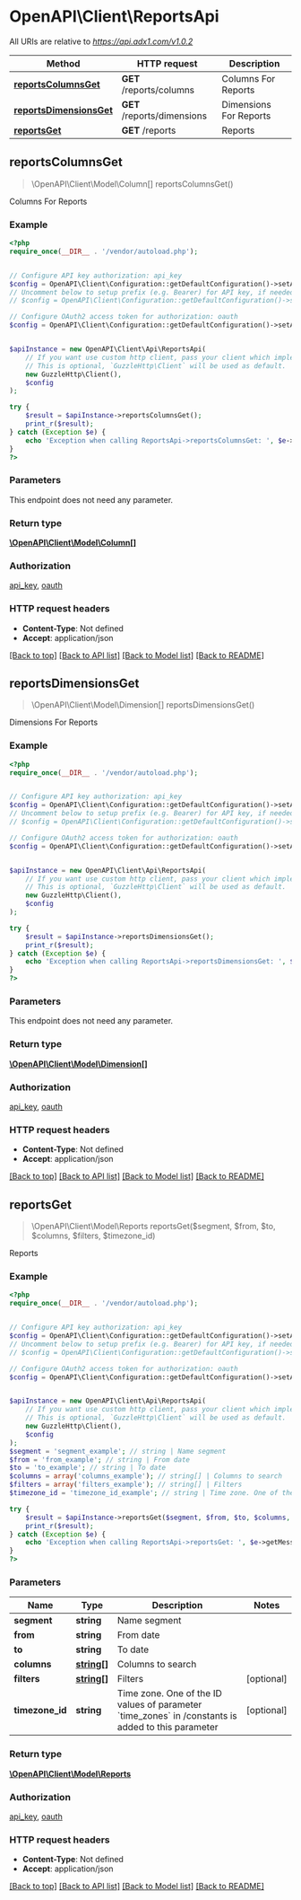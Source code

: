 # OpenAPI\Client\ReportsApi

All URIs are relative to *https://api.adx1.com/v1.0.2*

Method | HTTP request | Description
------------- | ------------- | -------------
[**reportsColumnsGet**](ReportsApi.md#reportsColumnsGet) | **GET** /reports/columns | Columns For Reports
[**reportsDimensionsGet**](ReportsApi.md#reportsDimensionsGet) | **GET** /reports/dimensions | Dimensions For Reports
[**reportsGet**](ReportsApi.md#reportsGet) | **GET** /reports | Reports



## reportsColumnsGet

> \OpenAPI\Client\Model\Column[] reportsColumnsGet()

Columns For Reports

### Example

```php
<?php
require_once(__DIR__ . '/vendor/autoload.php');


// Configure API key authorization: api_key
$config = OpenAPI\Client\Configuration::getDefaultConfiguration()->setApiKey('api_key', 'YOUR_API_KEY');
// Uncomment below to setup prefix (e.g. Bearer) for API key, if needed
// $config = OpenAPI\Client\Configuration::getDefaultConfiguration()->setApiKeyPrefix('api_key', 'Bearer');

// Configure OAuth2 access token for authorization: oauth
$config = OpenAPI\Client\Configuration::getDefaultConfiguration()->setAccessToken('YOUR_ACCESS_TOKEN');


$apiInstance = new OpenAPI\Client\Api\ReportsApi(
    // If you want use custom http client, pass your client which implements `GuzzleHttp\ClientInterface`.
    // This is optional, `GuzzleHttp\Client` will be used as default.
    new GuzzleHttp\Client(),
    $config
);

try {
    $result = $apiInstance->reportsColumnsGet();
    print_r($result);
} catch (Exception $e) {
    echo 'Exception when calling ReportsApi->reportsColumnsGet: ', $e->getMessage(), PHP_EOL;
}
?>
```

### Parameters

This endpoint does not need any parameter.

### Return type

[**\OpenAPI\Client\Model\Column[]**](../Model/Column.md)

### Authorization

[api_key](../../README.md#api_key), [oauth](../../README.md#oauth)

### HTTP request headers

- **Content-Type**: Not defined
- **Accept**: application/json

[[Back to top]](#) [[Back to API list]](../../README.md#documentation-for-api-endpoints)
[[Back to Model list]](../../README.md#documentation-for-models)
[[Back to README]](../../README.md)


## reportsDimensionsGet

> \OpenAPI\Client\Model\Dimension[] reportsDimensionsGet()

Dimensions For Reports

### Example

```php
<?php
require_once(__DIR__ . '/vendor/autoload.php');


// Configure API key authorization: api_key
$config = OpenAPI\Client\Configuration::getDefaultConfiguration()->setApiKey('api_key', 'YOUR_API_KEY');
// Uncomment below to setup prefix (e.g. Bearer) for API key, if needed
// $config = OpenAPI\Client\Configuration::getDefaultConfiguration()->setApiKeyPrefix('api_key', 'Bearer');

// Configure OAuth2 access token for authorization: oauth
$config = OpenAPI\Client\Configuration::getDefaultConfiguration()->setAccessToken('YOUR_ACCESS_TOKEN');


$apiInstance = new OpenAPI\Client\Api\ReportsApi(
    // If you want use custom http client, pass your client which implements `GuzzleHttp\ClientInterface`.
    // This is optional, `GuzzleHttp\Client` will be used as default.
    new GuzzleHttp\Client(),
    $config
);

try {
    $result = $apiInstance->reportsDimensionsGet();
    print_r($result);
} catch (Exception $e) {
    echo 'Exception when calling ReportsApi->reportsDimensionsGet: ', $e->getMessage(), PHP_EOL;
}
?>
```

### Parameters

This endpoint does not need any parameter.

### Return type

[**\OpenAPI\Client\Model\Dimension[]**](../Model/Dimension.md)

### Authorization

[api_key](../../README.md#api_key), [oauth](../../README.md#oauth)

### HTTP request headers

- **Content-Type**: Not defined
- **Accept**: application/json

[[Back to top]](#) [[Back to API list]](../../README.md#documentation-for-api-endpoints)
[[Back to Model list]](../../README.md#documentation-for-models)
[[Back to README]](../../README.md)


## reportsGet

> \OpenAPI\Client\Model\Reports reportsGet($segment, $from, $to, $columns, $filters, $timezone_id)

Reports

### Example

```php
<?php
require_once(__DIR__ . '/vendor/autoload.php');


// Configure API key authorization: api_key
$config = OpenAPI\Client\Configuration::getDefaultConfiguration()->setApiKey('api_key', 'YOUR_API_KEY');
// Uncomment below to setup prefix (e.g. Bearer) for API key, if needed
// $config = OpenAPI\Client\Configuration::getDefaultConfiguration()->setApiKeyPrefix('api_key', 'Bearer');

// Configure OAuth2 access token for authorization: oauth
$config = OpenAPI\Client\Configuration::getDefaultConfiguration()->setAccessToken('YOUR_ACCESS_TOKEN');


$apiInstance = new OpenAPI\Client\Api\ReportsApi(
    // If you want use custom http client, pass your client which implements `GuzzleHttp\ClientInterface`.
    // This is optional, `GuzzleHttp\Client` will be used as default.
    new GuzzleHttp\Client(),
    $config
);
$segment = 'segment_example'; // string | Name segment
$from = 'from_example'; // string | From date
$to = 'to_example'; // string | To date
$columns = array('columns_example'); // string[] | Columns to search
$filters = array('filters_example'); // string[] | Filters
$timezone_id = 'timezone_id_example'; // string | Time zone. One of the ID values of parameter `time_zones` in /constants is added to this parameter

try {
    $result = $apiInstance->reportsGet($segment, $from, $to, $columns, $filters, $timezone_id);
    print_r($result);
} catch (Exception $e) {
    echo 'Exception when calling ReportsApi->reportsGet: ', $e->getMessage(), PHP_EOL;
}
?>
```

### Parameters


Name | Type | Description  | Notes
------------- | ------------- | ------------- | -------------
 **segment** | **string**| Name segment |
 **from** | **string**| From date |
 **to** | **string**| To date |
 **columns** | [**string[]**](../Model/string.md)| Columns to search |
 **filters** | [**string[]**](../Model/string.md)| Filters | [optional]
 **timezone_id** | **string**| Time zone. One of the ID values of parameter &#x60;time_zones&#x60; in /constants is added to this parameter | [optional]

### Return type

[**\OpenAPI\Client\Model\Reports**](../Model/Reports.md)

### Authorization

[api_key](../../README.md#api_key), [oauth](../../README.md#oauth)

### HTTP request headers

- **Content-Type**: Not defined
- **Accept**: application/json

[[Back to top]](#) [[Back to API list]](../../README.md#documentation-for-api-endpoints)
[[Back to Model list]](../../README.md#documentation-for-models)
[[Back to README]](../../README.md)

